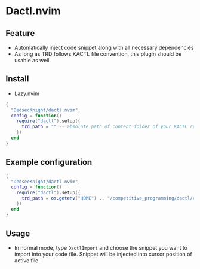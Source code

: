 # Dactl.nvim

## Feature

- Automatically inject code snippet along with all necessary dependencies
- As long as TRD follows KACTL file convention, this plugin should be usable as well.

## Install

- Lazy.nvim

```lua
{
  "DedsecKnight/dactl.nvim",
  config = function()
    require("dactl").setup({
      trd_path = "" -- absolute path of content folder of your KACTL repository goes here (this configuration is required)
    })
  end
}
```

## Example configuration

```lua
{
  "DedsecKnight/dactl.nvim",
  config = function()
    require("dactl").setup({
      trd_path = os.getenv("HOME") .. "/competitive_programming/dactl/content"
    })
  end
}
```

## Usage

- In normal mode, type `DactlImport` and choose the snippet you want to import into your code file. Snippet will be injected into cursor position of active file.
